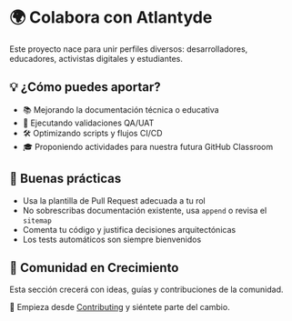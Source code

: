 # 🌍 Colabora con Atlantyde

Este proyecto nace para unir perfiles diversos: desarrolladores, educadores, activistas digitales y estudiantes.

## 💡 ¿Cómo puedes aportar?

- 📚 Mejorando la documentación técnica o educativa
- 🧪 Ejecutando validaciones QA/UAT
- 🛠️ Optimizando scripts y flujos CI/CD
- 🎓 Proponiendo actividades para nuestra futura GitHub Classroom

## 📌 Buenas prácticas

- Usa la plantilla de Pull Request adecuada a tu rol
- No sobrescribas documentación existente, usa `append` o revisa el `sitemap`
- Comenta tu código y justifica decisiones arquitectónicas
- Los tests automáticos son siempre bienvenidos

## 🚀 Comunidad en Crecimiento

Esta sección crecerá con ideas, guías y contribuciones de la comunidad.

🧭 Empieza desde [Contributing](contributing.md) y siéntete parte del cambio.